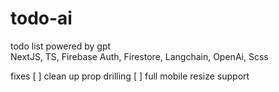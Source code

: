 # todo-ai

todo list powered by gpt  
NextJS, TS, Firebase Auth, Firestore, Langchain, OpenAi, Scss

fixes
[ ] clean up prop drilling
[ ] full mobile resize support
